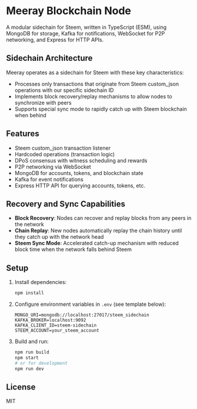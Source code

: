 # Meeray Blockchain Node

A modular sidechain for Steem, written in TypeScript (ESM), using MongoDB for storage, Kafka for notifications, WebSocket for P2P networking, and Express for HTTP APIs.

## Sidechain Architecture

Meeray operates as a sidechain for Steem with these key characteristics:
- Processes only transactions that originate from Steem custom_json operations with our specific sidechain ID
- Implements block recovery/replay mechanisms to allow nodes to synchronize with peers
- Supports special sync mode to rapidly catch up with Steem blockchain when behind

## Features
- Steem custom_json transaction listener
- Hardcoded operations (transaction logic)
- DPoS consensus with witness scheduling and rewards
- P2P networking via WebSocket
- MongoDB for accounts, tokens, and blockchain state
- Kafka for event notifications
- Express HTTP API for querying accounts, tokens, etc.

## Recovery and Sync Capabilities
- **Block Recovery**: Nodes can recover and replay blocks from any peers in the network
- **Chain Replay**: New nodes automatically replay the chain history until they catch up with the network head
- **Steem Sync Mode**: Accelerated catch-up mechanism with reduced block time when the network falls behind Steem


## Setup
1. Install dependencies:
   ```sh
   npm install
   ```
2. Configure environment variables in `.env` (see template below):
   ```env
   MONGO_URI=mongodb://localhost:27017/steem_sidechain
   KAFKA_BROKER=localhost:9092
   KAFKA_CLIENT_ID=steem-sidechain
   STEEM_ACCOUNT=your_steem_account
   ```
3. Build and run:
   ```sh
   npm run build
   npm start
   # or for development
   npm run dev
   ```

## License
MIT 